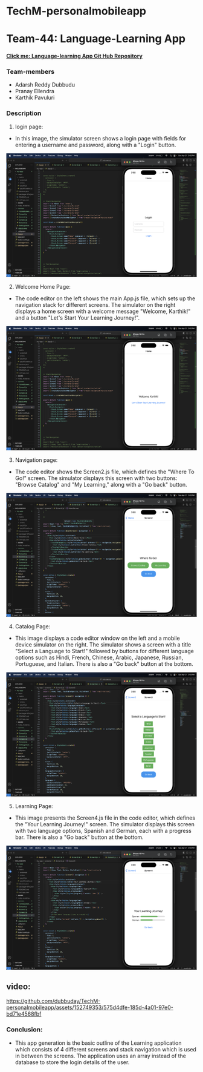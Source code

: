 
# TechM-personalmobileapp

# Team-44: Language-Learning App

#### [Click me: Language-learning App Git Hub Repository](https://github.com/dubbuday/TechM-personalmobileapp.git)

### Team-members
- Adarsh Reddy Dubbudu
- Pranay Ellendra
- Karthik Pavuluri

### Description

1. login page:

- In this image, the simulator screen shows a login page with fields for entering a username and password, along with a "Login" button.

![image1](images/loginpage_screen1.png)

2. Welcome Home Page:

- The code editor on the left shows the main App.js file, which sets up the navigation stack for different screens. The simulator on the right displays a home screen with a welcome message "Welcome, Karthik!" and a button "Let's Start Your Learning Journey!".

![image2](images/homepage_screen1.png)

3. Navigation page:

- The code editor shows the Screen2.js file, which defines the "Where To Go!" screen. The simulator displays this screen with two buttons: "Browse Catalog" and "My Learning," along with a "Go back" button.

![image3](images/navigation_screen2.png)

4. Catalog Page:

- This image displays a code editor window on the left and a mobile device simulator on the right. The simulator shows a screen with a title "Select a Language to Start!" followed by buttons for different language options such as Hindi, French, Chinese, Arabic, Japanese, Russian, Portuguese, and Italian. There is also a "Go back" button at the bottom.

![image4](images/catalog_screen3.png)

5. Learning Page:

- This image presents the Screen4.js file in the code editor, which defines the "Your Learning Journey!" screen. The simulator displays this screen with two language options, Spanish and German, each with a progress bar. There is also a "Go back" button at the bottom.

![image5](images/mylearning_screen4.png)

## video:

https://github.com/dubbuday/TechM-personalmobileapp/assets/152749353/575d4dfe-185d-4a01-97e0-bd71e4568fbf

### Conclusion:

- This app generation is the basic outline of the Learning application which consists of 4 different screens and stack navigation which is used in between the screens. The application uses an array instead of the database to store the login details of the user. 

